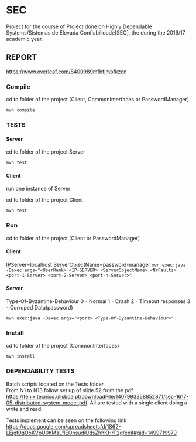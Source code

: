 # SEC
Project for the course of Project done on Highly Dependable Systems/Sistemas de Elevada Confiabilidade[SEC], the during the 2016/17 academic year.


## REPORT
https://www.overleaf.com/8400989mfbfjmbfkzcn

### Compile
cd to folder of the project (Client, CommonInterfaces or PasswordManager)

`mvn compile`


### TESTS
#### Server
cd to folder of the project Server

`mvn test`

#### Client
run one instance of Server

cd to folder of the project Client

`mvn test`

### Run
cd to folder of the project (Client or PasswordManager)

#### Client
IPServer=localhost
ServerObjectName=password-manager
`mvn exec:java -Dexec.args="<UserRank> <IP-SERVER> <ServerObjectName> <NrFaults> <port-1-Server> <port-2-Server> <port-n-Server>"`

#### Server

Type-Of-Byzantine-Behaviour 
0 - Normal
1 - Crash
2 - Timeout responses
3 - Corruped Data(password)

`mvn exec:java -Dexec.args="<port> <Type-Of-Byzantine-Behaviour>"`

### Install
cd to folder of the project (CommonInterfaces)

`mvn install`

### DEPENDABILITY TESTS
Batch scripts located on the Tests folder
<br />
From N1 to N13 follow set up of slide 52 from the pdf https://fenix.tecnico.ulisboa.pt/downloadFile/1407993358852871/sec-1617-05-distributed-system-model.pdf. All are tested with a single client doing a write and read.
<br />

Tests implement can be seen on the following link
 https://docs.google.com/spreadsheets/d/1S62-LEjgt0qOoKVpU0hMaLflEOnsudiUdsZhhKHrT2g/edit#gid=1499719979
